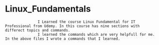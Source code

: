 # Linux_Fundamentals 

                   I Learned the course Linux Fundamental for IT Professional from Udemy. In this course has nine sections with differect topics and commands.
                   I learned the commands which are very helpfull for me. In the above files I wrote a commands that I learned.

                    

